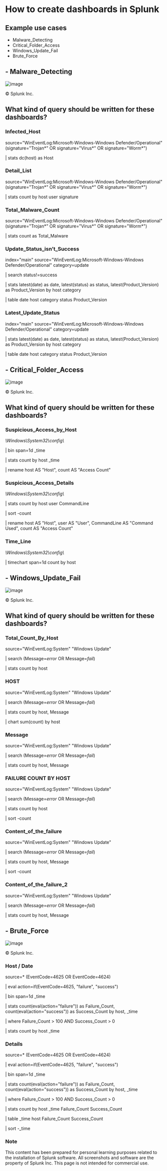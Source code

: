 # How to create dashboards in Splunk

## Example use cases
- Malware_Detecting
- Critical_Folder_Access
- Windows_Update_Fail
- Brute_Force

##  - Malware_Detecting

![image](https://github.com/user-attachments/assets/217345bd-8a47-4404-b7c3-fa7c97dc7576)

© Splunk Inc.

## What kind of query should be written for these dashboards?

### Infected_Host
source="WinEventLog:Microsoft-Windows-Windows Defender/Operational" 
(signature="Trojan*" OR signature="Virus*" OR signature="Worm*")

| stats dc(host) as Host

### Detail_List
source="WinEventLog:Microsoft-Windows-Windows Defender/Operational" 
(signature="Trojan*" OR signature="Virus*" OR signature="Worm*")

| stats count by host user signature

### Total_Malware_Count
source="WinEventLog:Microsoft-Windows-Windows Defender/Operational" 
(signature="Trojan*" OR signature="Virus*" OR signature="Worm*")

| stats count as Total_Malware

### Update_Status_isn’t_Success
index="main" source="WinEventLog:Microsoft-Windows-Windows Defender/Operational" category=update

| search status!=success

| stats latest(date) as date, latest(status) as status, latest(Product_Version) as Product_Version by host category

| table date host category status Product_Version

### Latest_Update_Status
index="main" source="WinEventLog:Microsoft-Windows-Windows Defender/Operational" category=update

| stats latest(date) as date, latest(status) as status, latest(Product_Version) as Product_Version by host category

| table date host category status Product_Version

## - Critical_Folder_Access

![image](https://github.com/user-attachments/assets/137b4a35-a665-466b-9651-b3273b6a920f)

© Splunk Inc.

## What kind of query should be written for these dashboards?

### Suspicious_Access_by_Host
*\\Windows\\System32\\config\\*

| bin span=1d _time

| stats count by host _time

| rename host AS "Host", count AS "Access Count"

### Suspicious_Access_Details
*\\Windows\\System32\\config\\*

| stats count by host user CommandLine

| sort -count

| rename host AS "Host", user AS "User", CommandLine AS "Command Used", count AS "Access Count"

### Time_Line
*\\Windows\\System32\\config\\*

| timechart span=1d count by host

## - Windows_Update_Fail

![image](https://github.com/user-attachments/assets/213cb07a-59b6-4ca9-b777-516963aa0e96)

© Splunk Inc.

## What kind of query should be written for these dashboards?

### Total_Count_By_Host
source="WinEventLog:System" "Windows Update"

| search (Message=*error* OR Message=*fail*)

| stats count by host

### HOST
source="WinEventLog:System" "Windows Update"

| search (Message=*error* OR Message=*fail*)

| stats count by host, Message

| chart sum(count) by host

### Message
source="WinEventLog:System" "Windows Update"

| search (Message=*error* OR Message=*fail*)

| stats count by host, Message

### FAILURE COUNT BY HOST
source="WinEventLog:System" "Windows Update"

| search (Message=*error* OR Message=*fail*)

| stats count by host

| sort -count

### Content_of_the_failure
source="WinEventLog:System" "Windows Update"

| search (Message=*error* OR Message=*fail*)

| stats count by host, Message

| sort -count

### Content_of_the_failure_2
source="WinEventLog:System" "Windows Update"

| search (Message=*error* OR Message=*fail*)

| stats count by host, Message

## - Brute_Force

![image](https://github.com/user-attachments/assets/4f844b57-ce88-4f87-8ab0-ef35ddcb463d)

© Splunk Inc.

### Host / Date
source=* (EventCode=4625 OR EventCode=4624)

| eval action=if(EventCode=4625, "failure", "success")

| bin span=1d _time

| stats count(eval(action="failure")) as Failure_Count, count(eval(action="success")) as Success_Count by host, _time

| where Failure_Count > 100 AND Success_Count > 0

| stats count by host _time

### Details
source=* (EventCode=4625 OR EventCode=4624)

| eval action=if(EventCode=4625, "failure", "success")

| bin span=1d _time

| stats count(eval(action="failure")) as Failure_Count, count(eval(action="success")) as Success_Count by host, _time

| where Failure_Count > 100 AND Success_Count > 0

| stats count by host _time Failure_Count Success_Count

| table _time host Failure_Count Success_Count

| sort -_time

### Note
This content has been prepared for personal learning purposes related to the installation of Splunk software. All screenshots and software are the property of Splunk Inc. This page is not intended for commercial use.
